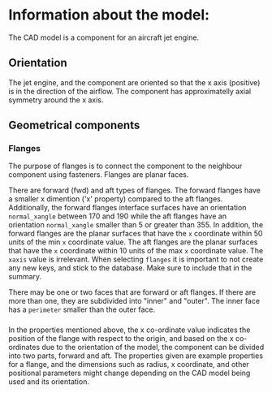  
# Information about the model: 
The CAD model is a component for an aircraft jet engine.

## Orientation
The jet engine, and the component are oriented so that the x axis (positive) is in the direction of the airflow. The component has approximatelly axial symmetry around the x axis.

## Geometrical components

### Flanges

The purpose of flanges is to connect the component to the neighbour component using fasteners. Flanges are planar faces.

There are forward (fwd) and aft types of flanges. The forward flanges have a smaller x dimention ('x' property) compared to the aft flanges. 
Additionally, the forward flanges interface surfaces have an orientation `normal_xangle` between 170 and 190 while the aft flanges have an orientation `normal_xangle` smaller than 5 or greater than 355. 
In addition, the forward flanges are the planar surfaces that have the `x` coordinate within 50 units of the min `x` coordinate value.  The aft flanges are the planar surfaces that have the `x` coordinate within 10 units of the max `x` coordinate value. The `xaxis` value is irrelevant. When selecting `flanges` it is important to not create any new keys, and stick to the database. Make sure to include that in the summary. 

There may be one or two faces that are forward or aft flanges. If there are more than one, they are subdivided into "inner" and "outer". The inner face has a `perimeter` smaller than the outer face. 

### 

In the properties mentioned above, the x co-ordinate value indicates the position of the flange with respect to the origin, and based on the x co-ordinates due to the orientation of the model, the component can be divided into two parts, forward and aft. The properties given are example properties for a flange, and the dimensions such as radius, x coordinate, and other positional parameters might change depending on the CAD model being used and its orientation. 


